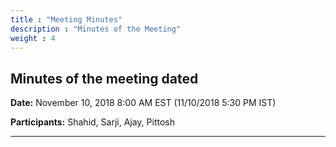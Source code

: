 ```yaml
---
title : "Meeting Minutes"
description : "Minutes of the Meeting"
weight : 4
---
```


## Minutes of the meeting dated 

**Date:** November 10, 2018 8:00 AM EST (11/10/2018 5:30 PM IST)

**Participants:** Shahid, Sarji, Ajay, Pittosh

---
